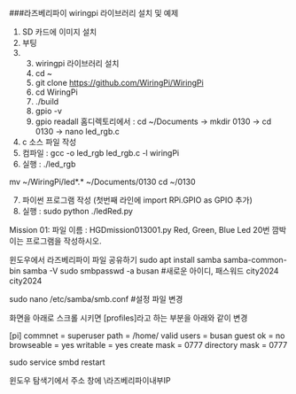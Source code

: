 ###라즈베리파이 wiringpi 라이브러리 설치 및 예제

1. SD 카드에 이미지 설치
2. 부팅
3. 3. wiringpi 라이브러리 설치
   1. cd ~ 
   2. git clone https://github.com/WiringPi/WiringPi
   3. cd WiringPi
   4. ./build
   5. gpio -v
   6. gpio readall
홈디렉토리에서 : cd ~/Documents -> mkdir 0130 -> cd 0130 -> nano led_rgb.c
4. c 소스 파일 작성
5. 컴파일 : gcc -o led_rgb led_rgb.c -l wiringPi
6. 실행 : ./led_rgb

mv ~/WiringPi/led*.*  ~/Documents/0130
cd ~/0130

7. 파이썬 프로그램 작성
   (첫번째 라인에 import RPi.GPIO as GPIO 추가)
8. 실행 : sudo python ./ledRed.py


Mission 01: 
파일 이름 : HGDmission013001.py
Red, Green, Blue Led 20번 깜박이는 프로그램을 작성하시오.


윈도우에서 라즈베리파이 파일 공유하기
sudo apt install samba samba-common-bin
samba -V
sudo smbpasswd -a busan     #새로운 아이디, 패스워드
	city2024
	city2024

sudo nano /etc/samba/smb.conf	#설정 파일 변경

화면을 아래로 스크롤 시키면 [profiles]라고 하는 부분을 아래와 같이 변경

[pi]
    commnet = superuser
    path = /home/
    valid users = busan
    guest ok = no
    browseable = yes
    writable = yes
    create mask = 0777
    directory mask = 0777
    
sudo service smbd restart

윈도우 탐색기에서 주소 창에 \\라즈베리파이내부IP
